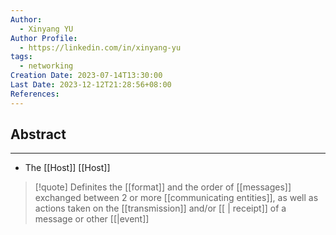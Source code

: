 ```yaml
---
Author:
  - Xinyang YU
Author Profile:
  - https://linkedin.com/in/xinyang-yu
tags:
  - networking
Creation Date: 2023-07-14T13:30:00
Last Date: 2023-12-12T21:28:56+08:00
References: 
---
```

## Abstract
---
- The [[Host]] [[Host]]
> [!quote]
> Definites the [[format]] and the order of [[messages]] exchanged between 2 or more [[communicating entities]],  as well as actions taken on the [[transmission]] and/or [[ | receipt]] of a message or other [[|event]]